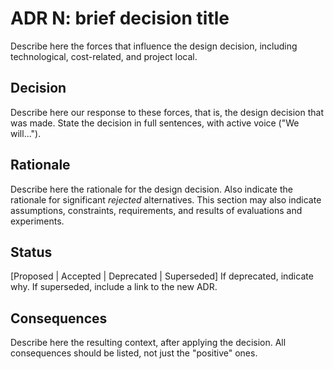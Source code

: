 # ADR N: brief decision title
Describe here the forces that influence the design decision, including technological, cost-related, and project local.

## Decision
Describe here our response to these forces, that is, the design decision that was made. State the decision in full sentences, with active voice ("We will...").

## Rationale
Describe here the rationale for the design decision. Also indicate the rationale for significant *rejected* alternatives. This section may also indicate assumptions, constraints, requirements, and results of evaluations and experiments.

## Status
[Proposed | Accepted | Deprecated | Superseded]
If deprecated, indicate why. If superseded, include a link to the new ADR.

## Consequences
Describe here the resulting context, after applying the decision. All consequences should be listed, not just the "positive" ones. 
